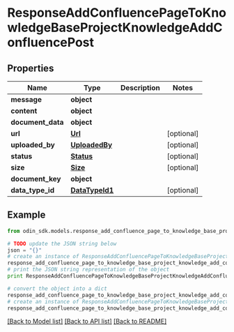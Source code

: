 # ResponseAddConfluencePageToKnowledgeBaseProjectKnowledgeAddConfluencePost


## Properties

Name | Type | Description | Notes
------------ | ------------- | ------------- | -------------
**message** | **object** |  | 
**content** | **object** |  | 
**document_data** | **object** |  | 
**url** | [**Url**](Url.md) |  | [optional] 
**uploaded_by** | [**UploadedBy**](UploadedBy.md) |  | [optional] 
**status** | [**Status**](Status.md) |  | [optional] 
**size** | [**Size**](Size.md) |  | [optional] 
**document_key** | **object** |  | 
**data_type_id** | [**DataTypeId1**](DataTypeId1.md) |  | [optional] 

## Example

```python
from odin_sdk.models.response_add_confluence_page_to_knowledge_base_project_knowledge_add_confluence_post import ResponseAddConfluencePageToKnowledgeBaseProjectKnowledgeAddConfluencePost

# TODO update the JSON string below
json = "{}"
# create an instance of ResponseAddConfluencePageToKnowledgeBaseProjectKnowledgeAddConfluencePost from a JSON string
response_add_confluence_page_to_knowledge_base_project_knowledge_add_confluence_post_instance = ResponseAddConfluencePageToKnowledgeBaseProjectKnowledgeAddConfluencePost.from_json(json)
# print the JSON string representation of the object
print ResponseAddConfluencePageToKnowledgeBaseProjectKnowledgeAddConfluencePost.to_json()

# convert the object into a dict
response_add_confluence_page_to_knowledge_base_project_knowledge_add_confluence_post_dict = response_add_confluence_page_to_knowledge_base_project_knowledge_add_confluence_post_instance.to_dict()
# create an instance of ResponseAddConfluencePageToKnowledgeBaseProjectKnowledgeAddConfluencePost from a dict
response_add_confluence_page_to_knowledge_base_project_knowledge_add_confluence_post_form_dict = response_add_confluence_page_to_knowledge_base_project_knowledge_add_confluence_post.from_dict(response_add_confluence_page_to_knowledge_base_project_knowledge_add_confluence_post_dict)
```
[[Back to Model list]](../README.md#documentation-for-models) [[Back to API list]](../README.md#documentation-for-api-endpoints) [[Back to README]](../README.md)


